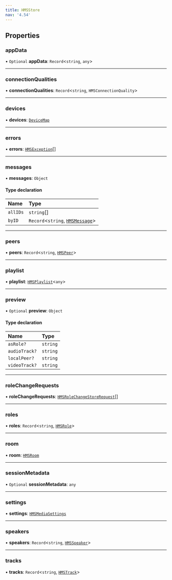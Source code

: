 ```yaml
---
title: HMSStore
nav: '4.54'
---
```


## Properties

### appData

• `Optional` **appData**: `Record`<`string`, `any`\>

---

### connectionQualities

• **connectionQualities**: `Record`<`string`, `HMSConnectionQuality`\>

---

### devices

• **devices**: [`DeviceMap`](/api-reference/javascript/v2/interfaces/DeviceMap)

---

### errors

• **errors**: [`HMSException`](/api-reference/javascript/v2/interfaces/HMSException)[]

---

### messages

• **messages**: `Object`

#### Type declaration

| Name     | Type                                                                                    |
| :------- | :-------------------------------------------------------------------------------------- |
| `allIDs` | `string`[]                                                                              |
| `byID`   | `Record`<`string`, [`HMSMessage`](/api-reference/javascript/v2/interfaces/HMSMessage)\> |

---

### peers

• **peers**: `Record`<`string`, [`HMSPeer`](/api-reference/javascript/v2/interfaces/HMSPeer)\>

---

### playlist

• **playlist**: [`HMSPlaylist`](/api-reference/javascript/v2/interfaces/HMSPlaylist)<`any`\>

---

### preview

• `Optional` **preview**: `Object`

#### Type declaration

| Name          | Type     |
| :------------ | :------- |
| `asRole?`     | `string` |
| `audioTrack?` | `string` |
| `localPeer?`  | `string` |
| `videoTrack?` | `string` |

---

### roleChangeRequests

• **roleChangeRequests**: [`HMSRoleChangeStoreRequest`](/api-reference/javascript/v2/interfaces/HMSRoleChangeStoreRequest)[]

---

### roles

• **roles**: `Record`<`string`, [`HMSRole`](/api-reference/javascript/v2/interfaces/HMSRole)\>

---

### room

• **room**: [`HMSRoom`](/api-reference/javascript/v2/interfaces/HMSRoom)

---

### sessionMetadata

• `Optional` **sessionMetadata**: `any`

---

### settings

• **settings**: [`HMSMediaSettings`](/api-reference/javascript/v2/interfaces/HMSMediaSettings)

---

### speakers

• **speakers**: `Record`<`string`, [`HMSSpeaker`](/api-reference/javascript/v2/interfaces/HMSSpeaker)\>

---

### tracks

• **tracks**: `Record`<`string`, [`HMSTrack`](/api-reference/javascript/v2/home/content#hmstrack)\>

